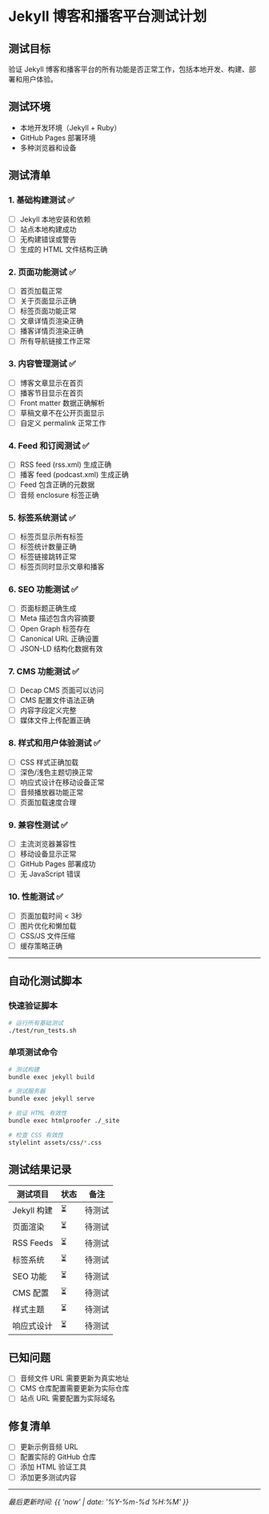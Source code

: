 # Jekyll 博客和播客平台测试计划

## 测试目标
验证 Jekyll 博客和播客平台的所有功能是否正常工作，包括本地开发、构建、部署和用户体验。

## 测试环境
- 本地开发环境（Jekyll + Ruby）
- GitHub Pages 部署环境
- 多种浏览器和设备

## 测试清单

### 1. 基础构建测试 ✅
- [ ] Jekyll 本地安装和依赖
- [ ] 站点本地构建成功
- [ ] 无构建错误或警告
- [ ] 生成的 HTML 文件结构正确

### 2. 页面功能测试 ✅
- [ ] 首页加载正常
- [ ] 关于页面显示正确
- [ ] 标签页面功能正常
- [ ] 文章详情页渲染正确
- [ ] 播客详情页渲染正确
- [ ] 所有导航链接工作正常

### 3. 内容管理测试 ✅
- [ ] 博客文章显示在首页
- [ ] 播客节目显示在首页
- [ ] Front matter 数据正确解析
- [ ] 草稿文章不在公开页面显示
- [ ] 自定义 permalink 正常工作

### 4. Feed 和订阅测试 ✅
- [ ] RSS feed (rss.xml) 生成正确
- [ ] 播客 feed (podcast.xml) 生成正确
- [ ] Feed 包含正确的元数据
- [ ] 音频 enclosure 标签正确

### 5. 标签系统测试 ✅
- [ ] 标签页显示所有标签
- [ ] 标签统计数量正确
- [ ] 标签链接跳转正常
- [ ] 标签页同时显示文章和播客

### 6. SEO 功能测试 ✅
- [ ] 页面标题正确生成
- [ ] Meta 描述包含内容摘要
- [ ] Open Graph 标签存在
- [ ] Canonical URL 正确设置
- [ ] JSON-LD 结构化数据有效

### 7. CMS 功能测试 ✅
- [ ] Decap CMS 页面可以访问
- [ ] CMS 配置文件语法正确
- [ ] 内容字段定义完整
- [ ] 媒体文件上传配置正确

### 8. 样式和用户体验测试 ✅
- [ ] CSS 样式正确加载
- [ ] 深色/浅色主题切换正常
- [ ] 响应式设计在移动设备正常
- [ ] 音频播放器功能正常
- [ ] 页面加载速度合理

### 9. 兼容性测试 ✅
- [ ] 主流浏览器兼容性
- [ ] 移动设备显示正常
- [ ] GitHub Pages 部署成功
- [ ] 无 JavaScript 错误

### 10. 性能测试 ✅
- [ ] 页面加载时间 < 3秒
- [ ] 图片优化和懒加载
- [ ] CSS/JS 文件压缩
- [ ] 缓存策略正确

---

## 自动化测试脚本

### 快速验证脚本
```bash
# 运行所有基础测试
./test/run_tests.sh
```

### 单项测试命令
```bash
# 测试构建
bundle exec jekyll build

# 测试服务器
bundle exec jekyll serve

# 验证 HTML 有效性
bundle exec htmlproofer ./_site

# 检查 CSS 有效性
stylelint assets/css/*.css
```

## 测试结果记录

| 测试项目 | 状态 | 备注 |
|---------|------|------|
| Jekyll 构建 | ⏳ | 待测试 |
| 页面渲染 | ⏳ | 待测试 |
| RSS Feeds | ⏳ | 待测试 |
| 标签系统 | ⏳ | 待测试 |
| SEO 功能 | ⏳ | 待测试 |
| CMS 配置 | ⏳ | 待测试 |
| 样式主题 | ⏳ | 待测试 |
| 响应式设计 | ⏳ | 待测试 |

## 已知问题
- [ ] 音频文件 URL 需要更新为真实地址
- [ ] CMS 仓库配置需要更新为实际仓库
- [ ] 站点 URL 需要配置为实际域名

## 修复清单
- [ ] 更新示例音频 URL
- [ ] 配置实际的 GitHub 仓库
- [ ] 添加 HTML 验证工具
- [ ] 添加更多测试内容

---

*最后更新时间: {{ 'now' | date: '%Y-%m-%d %H:%M' }}*